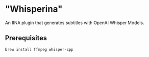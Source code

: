 # "Whisperina"

An IINA plugin that generates subtitles with OpenAI Whisper Models.

## Prerequisites

`brew install ffmpeg whisper-cpp`
